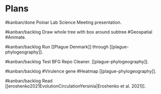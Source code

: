 # Plans

#kanban/done Poinar Lab Science Meeting presentation.

#kanban/backlog Draw whole tree with box around subtree #Geospatial #Animate.

#kanban/backlog Run [[Plague Denmark]] through [[plague-phylogeography]].

#kanban/backlog Test BFG Repo Cleaner. [[plague-phylogeography]].

#kanban/backlog #Virulence gene #Heatmap [[plague-phylogeography]].

#kanban/backlog Read [[eroshenko2021EvolutionCirculationYersinia|Eroshenko et al. 2021]].

